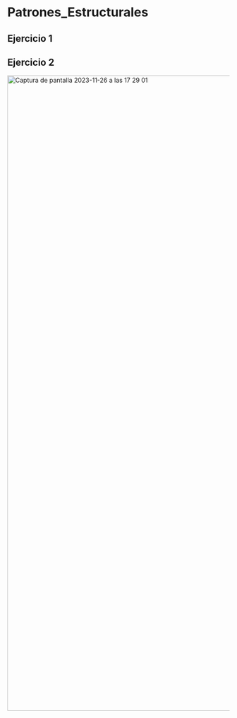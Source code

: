 # Patrones_Estructurales


## Ejercicio 1



## Ejercicio 2

<img width="1437" alt="Captura de pantalla 2023-11-26 a las 17 29 01" src="https://github.com/juaannavarro/Patrones_Estructurales/assets/91721668/d5aeb370-f1cf-45a4-9672-bd4cce5f4f93">
